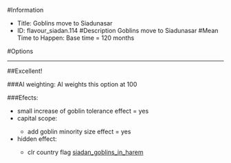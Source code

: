 #Information
 - Title: Goblins move to Siadunasar
 - ID: flavour_siadan.114
#Description
Goblins move to Siadunasar
#Mean Time to Happen:
Base time = 120 months

#Options

___
##Excellent!

###AI weighting:
AI weights this option at 100


###Efects:<ul><li>small increase of goblin tolerance effect = yes</li><li>capital scope:</li><ul><li>add goblin minority size effect = yes</li></ul><li>hidden effect:</li><ul><li>clr country flag [siadan_goblins_in_harem](../flags/siadan_goblins_in_harem.md)</li></ul></ul>
